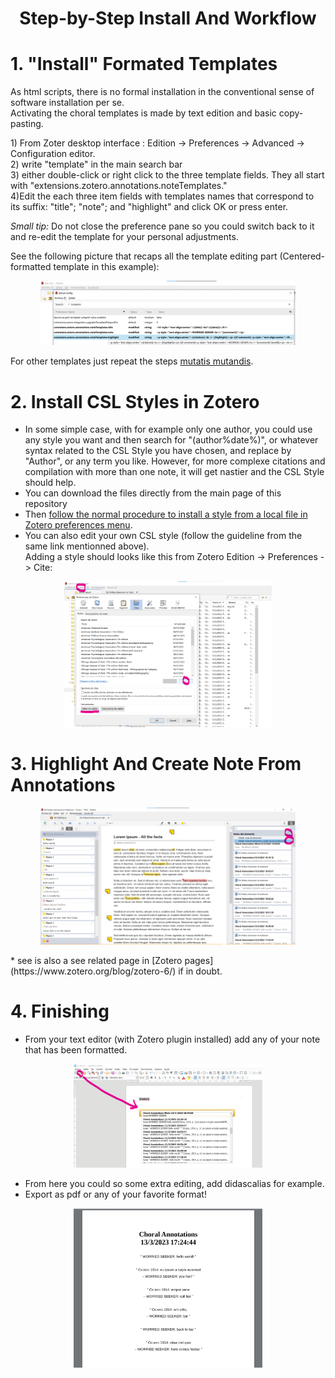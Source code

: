 # <p align="center">Step-by-Step Install And Workflow</p>
# 1. "Install" Formated Templates
As html scripts, there is no formal installation in the conventional sense of software installation per se.<br />
Activating the choral templates is made by text edition and basic copy-pasting.<br />
<p> 1) From Zoter desktop interface : Edition -> Preferences -> Advanced -> Configuration editor.<br />
2) write "template" in the main search bar<br />
3) either double-click or right click to the three template fields. They all start with "extensions.zotero.annotations.noteTemplates."<br />
4)Edit the each three item fields with templates names that correspond to its suffix: "title"; "note"; and "highlight" and click OK or press enter.<br />

<i>Small tip: </i> Do not close the preference pane so you could switch back to it and re-edit the template for your personal adjustments.</p>

See the following picture that recaps all the template editing part (Centered-formatted template in this example):
<p align="center"><img src="https://github.com/betamigo98/Choral-Annotations-For-Zotero/blob/main/Screenshots/Scripts%20-%20Templates%20(Centered).png" width=81% height=90%></p>

For other templates just repeat the steps [mutatis mutandis](https://en.wikipedia.org/wiki/Mutatis_mutandis).

# 2. Install CSL Styles in Zotero
* In some simple case, with for example only one author, you could use any style you want and then search for "(author%date%)", or whatever syntax related to the CSL Style you have chosen, and replace by "Author", or any term you like. However, for more complexe citations and compilation with more than one note, it will get nastier and the CSL Style should help.
* You can download the files directly from the main page of this repository
* Then [follow the normal procedure to install a style from a local file in Zotero preferences menu](https://www.zotero.org/support/styles).
* You can also edit your own CSL style (follow the guideline from the same link mentionned above).<br />
Adding a style should looks like this from Zotero Edition -> Preferences -> Cite: <br />
<p align="center"><img src="https://github.com/betamigo98/Choral-Annotations-For-Zotero/blob/main/Screenshots/Zotero%20-%20Add%20Choral%20Style.png" width=66% height=30%></p>

# 3. Highlight And Create Note From Annotations
<p align="center"><img src="https://github.com/betamigo98/Choral-Annotations-For-Zotero/blob/main/Screenshots/Zotero%20-%20Making%20Annotations%20And%20Create%20Notes.png" width=81% height=90%></p>
* see is also a see related page in [Zotero pages](https://www.zotero.org/blog/zotero-6/) if in doubt.

# 4. Finishing
* From your text editor (with Zotero plugin installed) add any of your note that has been formatted.<br>
<p align="center"><img src="https://github.com/betamigo98/Choral-Annotations-For-Zotero/blob/main/Screenshots/LibreOffice%20-%20Add%20Notes.png" width=60% height=61%>
</p>

* From here you could so some extra editing, add didascalias for example.
* Export as pdf or any of your favorite format!
<p align="center"><img src="https://github.com/betamigo98/Choral-Annotations-For-Zotero/blob/main/Screenshots/Pdf%20-%20Centered%20-%20French%20Convention.png" width=60% height=61%>
</p>

